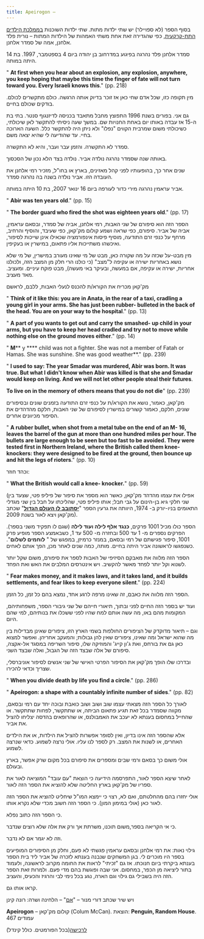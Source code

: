 ```yaml
---
title: Apeirogon – 
---
```

בסוף הספר (לא ספויילר) יש שתי ילדות מתות. שתי ילדות השוכנות [בממלכת הילדים התת](http://zope.gush-shalom.org/home/he/channels/archive/1181567647)[-קרקעית](http://zope.gush-shalom.org/home/he/channels/archive/1181567647), כפי שהגדירה זאת אחת משתי האמהות של הילדות המתות – נורית פלד אלחנן, אמה של סמדר אלחנן.

סמדר אלחנן פלד נהרגה בפיגוע במדרחוב בן יהודה ביום 4 בספטמבר, 1997. בת 14 היתה במותה.

&quot; **At first when you hear about an explosion, any explosion, anywhere, you keep hoping that maybe this time the finger of fate will not turn toward you. Every Israeli knows this**.&quot; (pp. 218)

מין תקופה כזו, שכל אדם שחי כאן אז זוכר בדיוק אותה הרגשה. כולם מתקשרים לכולם. בודקים שכולם בחיים.

גם אני. בפורים בשנת 1996 התפוצץ מחבל מתאבד בכניסה לדיזנגוף סנטר. בתי בת ה-15 אז עבדה באותו יום באחת החנויות שם. במשך שעה ניסיתי להתקשר לאן שיכולתי, כשיכולתי משום שמרבית הקווים &quot;נפלו&quot; ולא ניתן היה להתקשר כלל. השעה הארוכה בחיי. עד שהודיעה לי שהיא יצאה משם.

סמדר לא התקשרה. והזמן עבר ועבר, והיא לא התקשרה.

באותה שנה שסמדר נהרגה נולדה אביר. נולדה בצד הלא נכון של הסכסוך.

שנים אחר כך, בהופעותיו לפני קהל מאזינים, בארץ או בחו&quot;ל, מזכיר רמי אלחנן את העובדה הזו. אביר נולדה בשנה בה נהרגה סמדר.

אביר עראמין נהרגה מירי כדור לעורפה ביום 16 ינואר 2007, בת 10 היתה במותה.

&quot; **Abir was ten years old**.&quot; (pp. 15)

&quot; **The border guard who fired the shot was eighteen years old**.&quot; (pp. 17)

הספר הזה הוא סיפורם של שני האבות, רמי אלחנן, אביה של סמדר, ובסאם עראמין, אביה של אביר. סיפורם, כפי שראה ושמע קולום מק&#39;קאן, כפי שעיבד, והוסיף והרחיב, מרחף על כנפי זרם התודעה, מוסיף פיסות אינפורמציה שכאילו אינן שייכות לסיפור, ואיכשהו משתייכות אליו פתאום, במישרין או בעקיפין.

מין מבט-על שכזה על מה שקורה כאן, מבט של מי שאינו מעורב במישרין, של מי שלא נושא באחריות ישירה או עקיפה ל&quot;מצב&quot; (כי כולנו הרי חלק מן המצב הזה, ולכולנו אחריות, ישירה או עקיפה, אם במעשה, ובעיקר באי מעשה), מבט פוקח עיניים. ומעציב. מאד מעציב.

מק&#39;קאן מכריח את הקורא/ת להכנס לנעלי האבות, ללבם, לראשם

&quot; **Think of it like this: you are in Anata, in the rear of a taxi, cradling a young girl in your arms. She has just been rubber- bulleted in the back of the head. You are on your way to the hospital**.&quot; (pp. 13)

&quot; **A part of you wants to get out and carry the smashed- up child in your arms, but you have to keep her head cradled and try not to move while nothing else on the ground moves either**.&quot; (pp. 14)

&quot; **M**** y **** child was not a fighter. She was not a member of Fatah or Hamas. She was sunshine. She was good weather**.&quot; (pp. 239)

&quot; **I used to say: The year Smadar was murdered, Abir was born. It was true. But what I didn&#39;t know when Abir was killed is that she and Smadar would keep on living. And we will not let other people steal their futures**.

**To live on in the memory of others means that you do not die**&quot; (pp. 239)

מק&#39;קאן, כאמור, נושא את הקורא/ת על כנפי זרם התודעה בזמנים שונים ובסיפורים שונים, חלקם, כאמור קשורים במישרין לסיפורם של שני האבות, חלקם מהדהדים את הסיפור מכיוונים אחרים.

&quot; **A rubber bullet, when shot from a metal tube on the end of an M- 16, leaves the barrel of the gun at more than one hundred miles per hour. The bullets are large enough to be seen but too fast to be avoided. They were tested first in Northern Ireland, where the British called them knee- knockers: they were designed to be fired at the ground, then bounce up and hit the legs of rioters**.&quot; (pp. 10)

וכהד חוזר:

&quot; **What the British would call a knee- knocker.**&quot; (pp. 59)

(אפילו את עצמו מהדהד מק&#39;קאן, כאשר הוא מספר את סיפור של פיליפ פטי, שצעד בין שני חלקי גיא בן-הינום על גבי חבל; אותו פיליפ פטי, שהליכתו על חבל בין שני מגדלי התאומים בניו-יורק ב- 1974, היוותה את גרעין הספר &quot;[**יסתובב לו העולם הגדול**](https://irisganor.com/2474/)&quot; שכתב מק&#39;קאן ויצא לאור בשנת 2009).

הספר כולו מכיל 1001 פרקים, **כנגד אלף לילה ועוד לילה** (שגם לו תפקיד משני בספר). הפרקים נספרים מ- 1 עד 500 ובחזרה מ- 500 עד 1, כשבאמצע הספר מופיע פרק 1001, סיפור פגישתם של רמי ובסאם, במנזר כרמיזן, במפגש של &quot; **לוחמים לשלום**&quot;. כשנפגשו לראשונה אביר היתה בחיים. מותה, כמה שנים לאחר מכן, הפך אותם לאחים.

הספר הזה מלווה את מאבקם הסיזיפי של האבות לספר את סיפורם, משום שקל יותר לשנוא וקל יותר לפחד מאשר להקשיב. ויש אינטרסים המלבים את האש ואת הפחד.

&quot; **Fear makes money, and it makes laws, and it takes land, and it builds settlements, and fear likes to keep everyone silent**.&quot; (pp. 224)

הספר הזה מלווה את כאבם, זה שאינו מרפה לרגע אחד, נמצא בהם כל זמן, כל הזמן.

ועוד יש בספר הזה החיים לפני ובתוך, תיאורי חייהם של שני גיבורי הספר, משפחותיהם, המקומות מהם באו, מה עשה אותם למח שהיו לפני ששכלו את בנותיהם, למי שהם היום.

וגם – תיאור מדוקדק של הציפורים החולפות בשמי הארץ הזו, ציפורים שאינן מבדילות בין מה שהוא ישראל ומה שאינו, ציפורים שאין להן גבולות; והמעקב אחריהן. ואפשר למצוא כאן גם את בורחס, ואת ג&#39;ון קייג&#39; והמוזיקה שלו, סיפור השריפה במסגד אל-אקצה, סיפורם של אלה שבצד הזה של הגבול, ואלה שבצד השני.

ובדרכו שלו הופך מק&#39;קאן את הסיפור הפרטי האישי של שני אנשים לסיפור אוניברסלי, שצריך וכדאי להכירו.

&quot; **When you divide death by life you find a circle**.&quot; (pp. 286)

&quot; **Apeirogon: a shape with a countably infinite number of sides**.&quot; (pp. 82)

לאורך כל הספר הזה מצאתי עצמו שוב ושוב ושוב כואבת ובוכה יחד עם רמי ובסאם, מקווה שסמדר בכל זאת תגיע פתאום הביתה, או שתתקשר, לפחות שתתקשר. או שהחייל במחסום בענתא לא יעכב את האמבולנס, או שהרופאים בהדסה יצליחו להציל את אביר.

אלא שהספר הזה אינו בדיון, ואין לסופר אפשרות להציל את הילדות, או את הילדים האחרים, או לשנות את המצב. רק לספר לנו עליו. אולי נרצה לשמוע. כדאי שנרצה לשמוע.

אולי משום כך בסאם ורמי שבים ומספרים את סיפורם בכל מקום שרק אפשר, בארץ ובעולם.

לאחר שיצא הספר לאור, התפרסמה הידיעה כי הוצאת &quot;עם עובד&quot; המוציאה לאור את ספריו של מק&#39;קאן בארץ החליטה שלא להוציא את הספר הזה לאור.

אולי יחזרו בהם מהחלטתם, ואם לא, רצוי כי יימצא המו&quot;ל שיחליט להוציא את הספר הזה לאור כאן (אולי במימון המון). כי הספר הזה חשוב מכדי שלא נקרא אותו.

כי הספר הזה כתוב נפלא.

כי אי הקריאה בספר,משום תוכנו, משרתת אך ורק את אלה שלא רוצים שנדבר.

וזה לא יגמר אם לא נדבר.

גילוי נאות: את רמי אלחנן ובסאם עראמין פגשתי לא פעם, וחלק מן הסיפורים המופיעים בספר היו מוכרים לי. בגן המשחקים שנבנה בענתא לזכרה של אביר ליד בית הספר בענתא ביקרתי ביום חנוכתו. אז גם &quot;זכיתי&quot; לראות את החומה מקרוב לראשונה, ולעמוד בתור ליציאה מן הכפר, במחסום. אני שבה ופוגשת בהם מדי פעם. ולמרות זאת הספר הזה היה בשבילי גם גילוי וגם הארה, נגע בכל נימי לבי והרגיז והכעיס, והעציב.

קראו אותו גם.

ויש שיר שכתב דורי מנור – &quot;[אם](https://www.youtube.com/watch?v=d9kvpj3CaKE)&quot; – הלחינה ושרה: רונה קינן

**Apeirogon** – קולום מק&#39;קאן (Colum McCan). הוצאת: **Penguin, Random House**. 467 עמודים

[לרכישה](https://www.amazon.com/Apeirogon-Novel-Colum-McCann-ebook/dp/B07T3XGLW1/ref=sr_1_1?crid=32R4ZRT07AC06&amp;keywords=apeirogon&amp;qid=1583080221&amp;sprefix=APEIR%2Caps%2C293&amp;sr=8-1)(בכל הפורמטים. כולל קינדל)